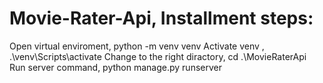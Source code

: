 # Movie-Rater-Api, Installment steps:
Open virtual enviroment, python -m venv venv
Activate venv , .\venv\Scripts\activate
Change to the right diractory,  cd .\MovieRaterApi   
Run server command, python manage.py runserver
